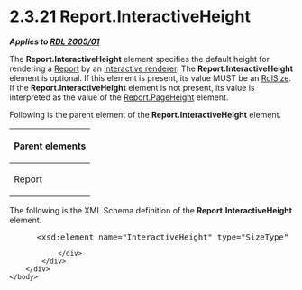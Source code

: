 <html dir="LTR" xmlns:mshelp="http://msdn.microsoft.com/mshelp" xmlns:ddue="http://ddue.schemas.microsoft.com/authoring/2003/5" xmlns:xlink="http://www.w3.org/1999/xlink" xmlns:tool="http://www.microsoft.com/tooltip">
    <head>
        <meta http-equiv="Content-Type" content="text/html; CHARSET=utf-8"></meta>
        <meta name="save" content="history"></meta>
        <title>2.3.21 Report.InteractiveHeight</title>
        <xml>
            <mshelp:toctitle title="2.3.21 Report.InteractiveHeight"></mshelp:toctitle>
            <mshelp:rltitle title="[MS-RDL]: Report.InteractiveHeight"></mshelp:rltitle>
            <mshelp:keyword index="A" term="cc75e147-8842-43b4-b3d6-31a6fd2f57b0"></mshelp:keyword>
            <mshelp:attr name="DCSext.ContentType" value="open specification"></mshelp:attr>
            <mshelp:attr name="AssetID" value="cc75e147-8842-43b4-b3d6-31a6fd2f57b0"></mshelp:attr>
            <mshelp:attr name="TopicType" value="kbRef"></mshelp:attr>
            <mshelp:attr name="DCSext.Title" value="[MS-RDL]: Report.InteractiveHeight" />
        </xml>
    </head>
    <body>
        <div id="header">
            <h1 class="heading">2.3.21 Report.InteractiveHeight</h1>
        </div>
        <div id="mainSection">
            <div id="mainBody">
                <div id="allHistory" class="saveHistory"></div>
                <div id="sectionSection0" class="section" name="collapseableSection">
                    

<p><b><i>Applies to </i></b><a href="3ebe2912-4958-4832-b391-cad1f5e13338.html"><b><i>RDL 2005/01</i></b></a></p>

<p>The <b>Report.InteractiveHeight</b> element specifies the
default height for rendering a <a href="6bbaafec-020b-406c-b4e7-5e4318b616cb.html">Report</a> by an <a href="b2482b3f-74ab-4ca8-a9e5-c07955011743.html#gt_f1920a8e-e7b6-46ad-9698-dd34975a0275">interactive renderer</a>. The <b>Report.InteractiveHeight</b>
element is optional. If this element is present, its value MUST be an <a href="b40c092e-4fe5-4f7b-a0bf-c98df1361c90.html">RdlSize</a>. If the <b>Report.InteractiveHeight</b>
element is not present, its value is interpreted as the value of the <a href="7b134940-ded8-4519-bba8-8a0e05fc9471.html">Report.PageHeight</a> element.</p>

<p>Following is the parent element of the <b>Report.InteractiveHeight</b>
element.</p>

<table>
 <thead>
  <tr>
   <th>
   <p>Parent elements</p>
   </th>
  </tr>
 </thead>
 <tr>
  <td>
  <p>Report</p>
  </td>
 </tr>
</table>

<p>The following is the XML Schema definition of the <b>Report.InteractiveHeight</b>
element.</p>

<dl>
<dd>
<div><pre> &lt;xsd:element name=&quot;InteractiveHeight&quot; type=&quot;SizeType&quot; minOccurs=&quot;0&quot; /&gt;
</pre></div>
</dd></dl>


                </div>
            </div>
        </div>
    </body>
</html>